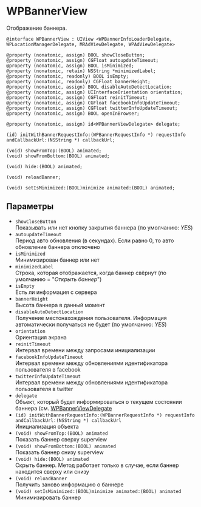 WPBannerView
============
 Отображение баннера.

    @interface WPBannerView : UIView <WPBannerInfoLoaderDelegate, WPLocationManagerDelegate, MRAdViewDelegate, WPAdViewDelegate>

    @property (nonatomic, assign) BOOL showCloseButton;
    @property (nonatomic, assign) CGFloat autoupdateTimeout;
    @property (nonatomic, assign) BOOL isMinimized;
    @property (nonatomic, retain) NSString *minimizedLabel;
    @property (nonatomic, readonly) BOOL isEmpty;
    @property (nonatomic, readonly) CGFloat bannerHeight;
    @property (nonatomic, assign) BOOL disableAutoDetectLocation;
    @property (nonatomic, assign) UIInterfaceOrientation orientation;
    @property (nonatomic, assign) CGFloat reinitTimeout;
    @property (nonatomic, assign) CGFloat facebookInfoUpdateTimeout;
    @property (nonatomic, assign) CGFloat twitterInfoUpdateTimeout;
    @property (nonatomic, assign) BOOL openInBrowser;

    @property (nonatomic, assign) id<WPBannerViewDelegate> delegate;

    (id) initWithBannerRequestInfo:(WPBannerRequestInfo *) requestInfo andCallbackUrl:(NSString *) callbackUrl;

    (void) showFromTop:(BOOL) animated;
    (void) showFromBottom:(BOOL) animated;

    (void) hide:(BOOL) animated;

    (void) reloadBanner;

    (void) setIsMinimized:(BOOL)minimize animated:(BOOL) animated;

Параметры
---------
* `showCloseButton`  
  Показывать или нет кнопку закрытия баннера (по умолчанию: *YES*)
* `autoupdateTimeout`  
  Период авто обновления (в секундах). Если равно 0, то авто обновление баннера отключено
* `isMinimized`  
  Минимизирован баннер или нет
* `minimizedLabel`  
  Строка, которая отображается, когда баннер свёрнут (по умолчанию = "*Открыть баннер*")
* `isEmpty`  
  Есть ли информация с сервера
* `bannerHeight`  
  Высота баннера в данный момент
* `disableAutoDetectLocation`  
  Получение местонахождения пользователя. Информация автоматически получаться не будет (по умолчанию: *YES*)
* `orientation`  
  Ориентация экрана
* `reinitTimeout`  
  Интервал времени между запросами инициализации
* `facebookInfoUpdateTimeout`  
  Интервал времени между обновлениями идентификатора пользователя в facebook
* `twitterInfoUpdateTimeout`  
  Интервал времени между обновлениями идентификатора пользователя в twitter
* `delegate`  
  Объект, который будет информироваться о текущем состоянии баннера (см. [WPBannerViewDelegate](https://github.com/WapStart/plus1-ios-sdk/blob/master/doc/WPBannerViewDelegate.md)
* `(id) initWithBannerRequestInfo:(WPBannerRequestInfo *) requestInfo andCallbackUrl:(NSString *) callbackUrl`  
  Инициализация объекта
* `(void) showFromTop:(BOOL) animated`  
  Показать баннер сверху superview
* `(void) showFromBottom:(BOOL) animated`  
  Показать баннер снизу superview
* `(void) hide:(BOOL) animated`  
  Скрыть баннер. Метод работает только в случае, если баннер находится сверху или снизу
* `(void) reloadBanner`  
  Получить заново информацию о баннере
* `(void) setIsMinimized:(BOOL)minimize animated:(BOOL) animated`  
  Минимизировать баннер
